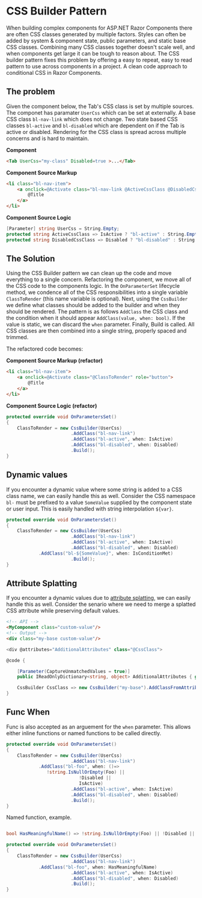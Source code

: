 # CSS Builder Pattern

When building complex components for ASP.NET Razor Components there are often CSS classes generated by multiple factors.
Styles can often be added by system & component state, public parameters, and static base CSS classes.
Combining many CSS classes together doesn't scale well, and when components get large it can be tough to reason about.
The CSS builder pattern fixes this problem by offering a easy to repeat, easy to read pattern to use across components in a project.
A clean code approach to conditional CSS in Razor Components.

## The problem

Given the component below, the Tab's CSS class is set by multiple sources.
The componet has paramater `UserCss` which can be set at externally.
A base CSS class `bl-nav-link` which does not change.
Two state based CSS classes `bl-active` and `bl-disabled` which are dependent on if the Tab is active or disabled.
Rendering for the CSS class is spread across multiple concerns and is hard to maintain.

**Component**
```html
<Tab UserCss="my-class" Disabled=true >...</Tab>
```

**Component Source Markup**
```html
<li class="bl-nav-item">
    <a onclick=@Activate class="bl-nav-link @ActiveCssClass @DisabledCssClass" role="button">
        @Title
    </a>
</li>
```
**Component Source Logic**
```csharp
[Parameter] string UserCss = String.Empty;
protected string ActiveCssClass => IsActive ? "bl-active" : String.Empty;
protected string DisabledCssClass => Disabled ? "bl-disabled" : String.Empty;
```

## The Solution

Using the CSS Builder pattern we can clean up the code and move everything to a single concern.
Refactoring the component, we move all of the CSS code to the components logic.
In the `OnParameterSet` lifecycle method, we condence all of the CSS responsibilities into a single variable `ClassToRender` (this name variable is optional).
Next, using the `CssBuilder` we define what classes should be added to the builder and when they should be rendered.
The pattern is as follows `AddClass` the CSS class and the condition when it should appear `AddClass(value, when: bool)`.
If the value is static, we can discard the `when` parameter.
Finally, Build is called. All CSS classes are then combined into a single string, properly spaced and trimmed.

The refactored code becomes:

**Component Source Markup (refactor)**
```html
<li class="bl-nav-item">
    <a onclick=@Activate class="@ClassToRender" role="button">
        @Title
    </a>
</li>
```

**Component Source Logic (refactor)**
```csharp
protected override void OnParametersSet()
{
    ClassToRender = new CssBuilder(UserCss)
                        .AddClass("bl-nav-link")
                        .AddClass("bl-active", when: IsActive)
                        .AddClass("bl-disabled", when: Disabled)
                        .Build();
}
```

## Dynamic values

If you encounter a dynamic value where some string is added to a CSS class name, we can easily handle this as well.
Consider the CSS namespace `bl-` must be prefixed to a value `SomeValue` supplied by the component state or user input.
This is easily handled with string interpolation `${var}`.

```csharp
protected override void OnParametersSet()
{
    ClassToRender = new CssBuilder(UserCss)
                        .AddClass("bl-nav-link")
                        .AddClass("bl-active", when: IsActive)
                        .AddClass("bl-disabled", when: Disabled)
			.AddClass("bl-${SomeValue}", when: IsConditionMet)
                        .Build();
}
```
## Attribute Splatting

If you encounter a dynamic values due to [attribute splatting](https://docs.microsoft.com/en-us/aspnet/core/blazor/components?view=aspnetcore-3.1#attribute-splatting-and-arbitrary-parameters), we can easily handle this as well.
Consider the senario where we need to merge a splatted CSS attribute while preserving default values.

```html
<!-- API -->
<MyComponent class="custom-value"/>
<!-- Output -->
<div class="my-base custom-value"/>
```

```csharp
<div @attributes="AdditionalAttributes" class="@CssClass">

@code {

    [Parameter(CaptureUnmatchedValues = true)]
    public IReadOnlyDictionary<string, object> AdditionalAttributes { get; set; } = new Dictionary<string, Object>();

    CssBuilder CssClass => new CssBuilder("my-base").AddClassFromAttributes(attributes);
}
```

## Func When

Func<bool> is also accepted as an arguement for the `when` parameter. This allows either inline functions or named functions to be called directly.
	
```csharp
protected override void OnParametersSet()
{
    ClassToRender = new CssBuilder(UserCss)
                        .AddClass("bl-nav-link")
			.AddClass("bl-foo", when: ()=> 
			   !string.IsNullOrEmpty(Foo) ||
                           !Disabled ||
                           IsActive)
                        .AddClass("bl-active", when: IsActive)
                        .AddClass("bl-disabled", when: Disabled)
                        .Build();
}
```

Named function, example.

```csharp

bool HasMeaningfulName() => !string.IsNullOrEmpty(Foo) || !Disabled || IsActive);

protected override void OnParametersSet()
{
    ClassToRender = new CssBuilder(UserCss)
                        .AddClass("bl-nav-link")
			.AddClass("bl-foo", when: HasMeaningfulName)
                        .AddClass("bl-active", when: IsActive)
                        .AddClass("bl-disabled", when: Disabled)
                        .Build();
}
```
